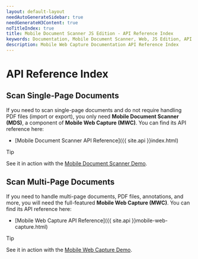 ```yaml
---
layout: default-layout
needAutoGenerateSidebar: true
needGenerateH3Content: true
noTitleIndex: true
title: Mobile Document Scanner JS Edition - API Reference Index
keywords: Documentation, Mobile Document Scanner, Web, JS Edition, API Index
description: Mobile Web Capture Documentation API Reference Index
---
```


# API Reference Index

## Scan Single-Page Documents

If you need to scan single-page documents and do not require handling PDF files (import or export), you only need **Mobile Document Scanner (MDS)**, a component of **Mobile Web Capture (MWC)**. You can find its API reference here:

- [Mobile Document Scanner API Reference]({{ site.api }}index.html)

> [!TIP]
> See it in action with the [Mobile Document Scanner Demo](https://demo.dynamsoft.com/document-scanner/).

## Scan Multi-Page Documents

If you need to handle multi-page documents, PDF files, annotations, and more, you will need the full-featured **Mobile Web Capture (MWC)**. You can find its API reference here:

- [Mobile Web Capture API Reference]({{ site.api }}mobile-web-capture.html)

> [!TIP]
> See it in action with the [Mobile Web Capture Demo](https://demo.dynamsoft.com/mobile-web-capture/).
